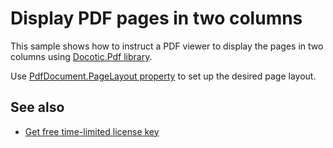 # Display PDF pages in two columns
This sample shows how to instruct a PDF viewer to display the pages in two columns using [Docotic.Pdf library](https://bitmiracle.com/pdf-library/).

Use [PdfDocument.PageLayout property](https://api.docotic.com/pdfdocument-pagelayout) to set up the desired page layout.

## See also
* [Get free time-limited license key](https://bitmiracle.com/pdf-library/download)